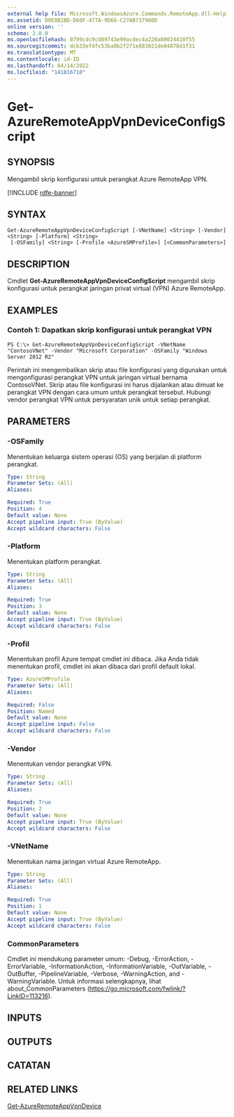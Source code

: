 ```yaml
---
external help file: Microsoft.WindowsAzure.Commands.RemoteApp.dll-Help.xml
ms.assetid: D0E8B2BD-D68F-477A-9D66-C27AB737960D
online version: ''
schema: 2.0.0
ms.openlocfilehash: 0799cdc9cd89743e99acdec4a228a80024410f55
ms.sourcegitcommit: dcb33efdfc53ba0b2f271e883021de84878d1f31
ms.translationtype: MT
ms.contentlocale: id-ID
ms.lasthandoff: 04/14/2022
ms.locfileid: "141816710"
---
```

# Get-AzureRemoteAppVpnDeviceConfigScript

## SYNOPSIS
Mengambil skrip konfigurasi untuk perangkat Azure RemoteApp VPN.

[!INCLUDE [rdfe-banner](../../includes/rdfe-banner.md)]

## SYNTAX

```
Get-AzureRemoteAppVpnDeviceConfigScript [-VNetName] <String> [-Vendor] <String> [-Platform] <String>
 [-OSFamily] <String> [-Profile <AzureSMProfile>] [<CommonParameters>]
```

## DESCRIPTION
Cmdlet **Get-AzureRemoteAppVpnDeviceConfigScript** mengambil skrip konfigurasi untuk perangkat jaringan privat virtual (VPN) Azure RemoteApp.

## EXAMPLES

### Contoh 1: Dapatkan skrip konfigurasi untuk perangkat VPN
```
PS C:\> Get-AzureRemoteAppVpnDeviceConfigScript -VNetName "ContosoVNet" -Vendor "Microsoft Corporation" -OSFamily "Windows Server 2012 R2"
```

Perintah ini mengembalikan skrip atau file konfigurasi yang digunakan untuk mengonfigurasi perangkat VPN untuk jaringan virtual bernama ContosoVNet.
Skrip atau file konfigurasi ini harus dijalankan atau dimuat ke perangkat VPN dengan cara umum untuk perangkat tersebut.
Hubungi vendor perangkat VPN untuk persyaratan unik untuk setiap perangkat.

## PARAMETERS

### -OSFamily
Menentukan keluarga sistem operasi (OS) yang berjalan di platform perangkat.

```yaml
Type: String
Parameter Sets: (All)
Aliases: 

Required: True
Position: 4
Default value: None
Accept pipeline input: True (ByValue)
Accept wildcard characters: False
```

### -Platform
Menentukan platform perangkat.

```yaml
Type: String
Parameter Sets: (All)
Aliases: 

Required: True
Position: 3
Default value: None
Accept pipeline input: True (ByValue)
Accept wildcard characters: False
```

### -Profil
Menentukan profil Azure tempat cmdlet ini dibaca.
Jika Anda tidak menentukan profil, cmdlet ini akan dibaca dari profil default lokal.

```yaml
Type: AzureSMProfile
Parameter Sets: (All)
Aliases: 

Required: False
Position: Named
Default value: None
Accept pipeline input: False
Accept wildcard characters: False
```

### -Vendor
Menentukan vendor perangkat VPN.

```yaml
Type: String
Parameter Sets: (All)
Aliases: 

Required: True
Position: 2
Default value: None
Accept pipeline input: True (ByValue)
Accept wildcard characters: False
```

### -VNetName
Menentukan nama jaringan virtual Azure RemoteApp.

```yaml
Type: String
Parameter Sets: (All)
Aliases: 

Required: True
Position: 1
Default value: None
Accept pipeline input: True (ByValue)
Accept wildcard characters: False
```

### CommonParameters
Cmdlet ini mendukung parameter umum: -Debug, -ErrorAction, -ErrorVariable, -InformationAction, -InformationVariable, -OutVariable, -OutBuffer, -PipelineVariable, -Verbose, -WarningAction, and -WarningVariable. Untuk informasi selengkapnya, lihat about_CommonParameters (https://go.microsoft.com/fwlink/?LinkID=113216).

## INPUTS

## OUTPUTS

## CATATAN

## RELATED LINKS

[Get-AzureRemoteAppVpnDevice](./Get-AzureRemoteAppVpnDevice.md)


